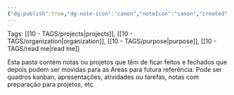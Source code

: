 ```yaml
---
{"dg-publish":true,"dg-note-icon":"canon","noteIcon":"canon","created":"2025-10-20T19:13:51.229+01:00","updated":"2025-10-21T15:13:11.614+01:00","permalink":"/01-projects-para/0-read-me-projetos/","dgPassFrontmatter":true}
---
```


Tags: [[10 - TAGS/projects\|projects]], [[10 - TAGS/organization\|organization]], [[10 - TAGS/purpose\|purpose]], [[10 - TAGS/read me\|read me]]

Esta pasta contém notas ou projetos que têm de ficar feitos e fechados que depois podem ser movidas para as Areas para futura referência.
Pode ser quadros kanban, apresentações, atividades ou tarefas, notas com preparação para projetos, etc
